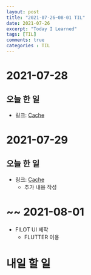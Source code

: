 ```yaml
---
layout: post
title: "2021-07-26~08-01 TIL"
date: 2021-07-26
excerpt: "Today I Learned"
tags: [TIL]
comments: true
categories : TIL
---
```


# 2021-07-28
## 오늘 한 일    
- 링크: [Cache](https://l-zzu-h.tistory.com/entry/Spring-Cache)

# 2021-07-29
## 오늘 한 일    
- 링크: [Cache](https://l-zzu-h.tistory.com/entry/Spring-Cache)
    - 추가 내용 작성

# ~~ 2021-08-01
- FILOT UI 제작
    - FLUTTER 이용

# 내일 할 일
